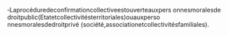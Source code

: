 ‐Laprocéduredeconfirmationcollectiveestouverteauxpers onnesmoralesde droitpublic(Etatetcollectivitésterritoriales)ouauxperso nnesmoralesdedroitprivé (société,associationetcollectivitésfamiliales).